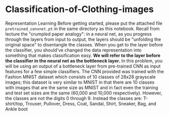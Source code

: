 # Classification-of-Clothing-images
Representation Learning   Before getting started, please put the attached file `pretrained_convnet.pt` in the same directory as this notebook.  Recall from lecture the "crumpled paper analogy": in a neural net, as you progress through the layers from input to output, the layers should be "unfolding the original space" to disentangle the classes. When you get to the layer before the classifier, you should've changed the data representation into something that makes classification easy. **We will refer to the layer before the classifier in the neural net as the bottleneck layer.**  In this problem, you will be using an output of a bottleneck layer from pre-trained CNN as input features for a few simple classifiers. The CNN provided was trained with the Fashion MNIST dataset which consists of 10 classes of 28x28 grayscale images; this dataset is very similar to MNIST in that there are 10 classes with images that are the same size as MNIST and in fact even the training and test set sizes are the same (60,000 and 10,000 respectively). However, the classes are not the digits 0 through 9. Instead the classes are:  T-shirt/top, Trouser, Pullover,  Dress,  Coat,  Sandal, Shirt, Sneaker, Bag, and Ankle boot
